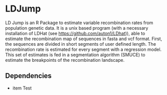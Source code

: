 # LDJump
LD Jump is an R Package to estimate variable recombination rates from population genetic data. 
It is a unix based program (with a necessary installation of LDHat (see https://github.com/auton1/LDhat)), able to estimate the recombination map of sequences in fasta and vcf format. 
First, the sequences are divided in short segments of user defined length. The recombination rate is estimated for every segment with a regression model. 
This set of estimates is fed in a segmentation algorithm (SMUCE) to estimate the breakpoints of the recombination landscape.

## Dependencies

* item Test
